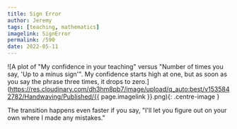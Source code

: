 ```yaml
---
title: Sign Error
author: Jeremy
tags: [teaching, mathematics]
imagelink: SignError
permalink: /590
date: 2022-05-11
---
```


![A plot of "My confidence in your teaching" versus "Number of times you say, 'Up to a minus sign'". My confidence starts high at one, but as soon as you say the phrase three times, it drops to zero.](https://res.cloudinary.com/dh3hm8pb7/image/upload/q_auto:best/v1535842782/Handwaving/Published/{{ page.imagelink }}.png){: .centre-image }

The transition happens even faster if you say, "I'll let you figure out on your own where I made any mistakes."
